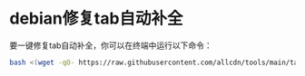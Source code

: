 # debian修复tab自动补全
要一键修复tab自动补全，你可以在终端中运行以下命令：
```bash
bash <(wget -qO- https://raw.githubusercontent.com/allcdn/tools/main/tab-auto/tab-auto.sh)
